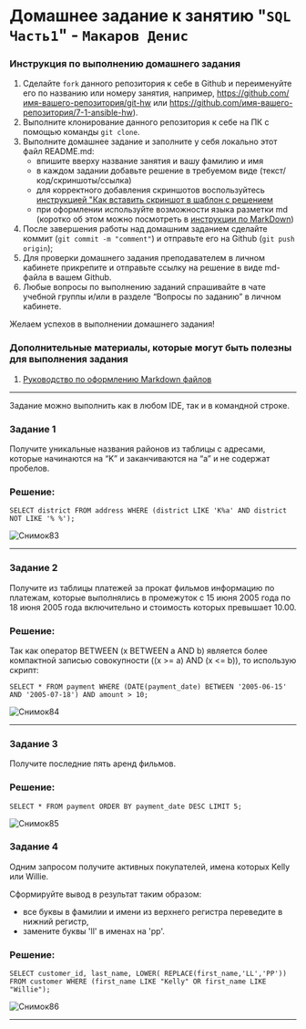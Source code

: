 # Домашнее задание к занятию "`SQL Часть1`" - `Макаров Денис`


### Инструкция по выполнению домашнего задания

   1. Сделайте `fork` данного репозитория к себе в Github и переименуйте его по названию или номеру занятия, например, https://github.com/имя-вашего-репозитория/git-hw или  https://github.com/имя-вашего-репозитория/7-1-ansible-hw).
   2. Выполните клонирование данного репозитория к себе на ПК с помощью команды `git clone`.
   3. Выполните домашнее задание и заполните у себя локально этот файл README.md:
      - впишите вверху название занятия и вашу фамилию и имя
      - в каждом задании добавьте решение в требуемом виде (текст/код/скриншоты/ссылка)
      - для корректного добавления скриншотов воспользуйтесь [инструкцией "Как вставить скриншот в шаблон с решением](https://github.com/netology-code/sys-pattern-homework/blob/main/screen-instruction.md)
      - при оформлении используйте возможности языка разметки md (коротко об этом можно посмотреть в [инструкции  по MarkDown](https://github.com/netology-code/sys-pattern-homework/blob/main/md-instruction.md))
   4. После завершения работы над домашним заданием сделайте коммит (`git commit -m "comment"`) и отправьте его на Github (`git push origin`);
   5. Для проверки домашнего задания преподавателем в личном кабинете прикрепите и отправьте ссылку на решение в виде md-файла в вашем Github.
   6. Любые вопросы по выполнению заданий спрашивайте в чате учебной группы и/или в разделе “Вопросы по заданию” в личном кабинете.
   
Желаем успехов в выполнении домашнего задания!
   
### Дополнительные материалы, которые могут быть полезны для выполнения задания

1. [Руководство по оформлению Markdown файлов](https://gist.github.com/Jekins/2bf2d0638163f1294637#Code)

---
Задание можно выполнить как в любом IDE, так и в командной строке.

### Задание 1 
Получите уникальные названия районов из таблицы с адресами, которые начинаются на “K” и заканчиваются на “a” и не содержат пробелов.

### Решение:

```
SELECT district FROM address WHERE (district LIKE 'K%a' AND district NOT LIKE '% %');
```
![Снимок83](https://github.com/Makarov-Denis/12_03-SQL-1/assets/148921246/e5be5ccc-d58d-4d33-9270-af80b339ae8e)

---

### Задание 2

Получите из таблицы платежей за прокат фильмов информацию по платежам, которые выполнялись в промежуток с 15 июня 2005 года по 18 июня 2005 года включительно и стоимость которых превышает 10.00.

### Решение:

Так как оператор BETWEEN (x BETWEEN a AND b) является более компактной записью совокупности ((x >= a) AND (x <= b)), то использую скрипт:

```
SELECT * FROM payment WHERE (DATE(payment_date) BETWEEN '2005-06-15' AND '2005-07-18') AND amount > 10;
```
![Снимок84](https://github.com/Makarov-Denis/12_03-SQL-1/assets/148921246/5154a167-7a06-4845-b5b5-60b008fc39a1)
 
---

### Задание 3

Получите последние пять аренд фильмов.

### Решение:

```
SELECT * FROM payment ORDER BY payment_date DESC LIMIT 5;
```
![Снимок85](https://github.com/Makarov-Denis/12_03-SQL-1/assets/148921246/2ff17b4e-e83f-43f6-843c-29d8a5b49f7a)

### Задание 4

Одним запросом получите активных покупателей, имена которых Kelly или Willie.

Сформируйте вывод в результат таким образом:

  - все буквы в фамилии и имени из верхнего регистра переведите в нижний регистр,
  - замените буквы 'll' в именах на 'pp'.

### Решение:

```
SELECT customer_id, last_name, LOWER( REPLACE(first_name,'LL','PP')) FROM customer WHERE (first_name LIKE "Kelly" OR first_name LIKE "Willie");
```
![Снимок86](https://github.com/Makarov-Denis/12_03-SQL-1/assets/148921246/89b7c20d-ad2e-4815-9712-50d6e4bc8337)

---

